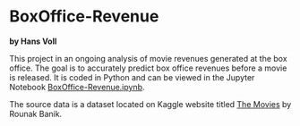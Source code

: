 # BoxOffice-Revenue
**by Hans Voll**

This project in an ongoing analysis of movie revenues generated at the box office. The goal is to accurately predict box office revenues before a movie is released. It is coded in Python and can be viewed in the Jupyter Notebook [BoxOffice-Revenue.ipynb](./BoxOffice-Revenue.ipynb).

The source data is a dataset located on Kaggle website titled [The Movies](https://www.kaggle.com/rounakbanik/the-movies-dataset) by Rounak Banik.
